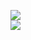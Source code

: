 [![](https://img.shields.io/badge/Made%20With-Github%20Spray-lightgrey.svg?style=for-the-badge&logo=github)](https://github.com/Annihil/github-spray#6684)  
[![](https://i.imgur.com/2DrTn0Z.gif)](https://github.com/Annihil/github-spray)